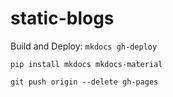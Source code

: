 # static-blogs
Build and Deploy: `mkdocs gh-deploy`

`pip install mkdocs mkdocs-material`

`git push origin --delete gh-pages`